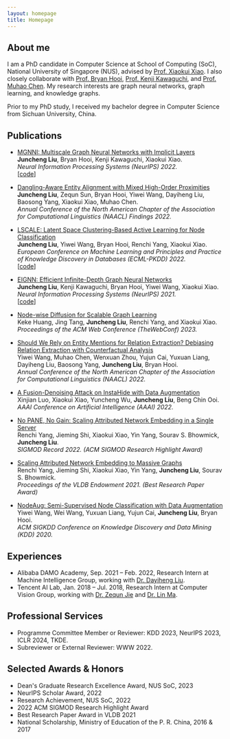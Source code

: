 ```yaml
---
layout: homepage
title: Homepage 
---
```

## About me
I am a PhD candidate in Computer  Science at School of Computing (SoC), National University of Singapore (NUS), advised by [Prof. Xiaokui Xiao](https://www.comp.nus.edu.sg/~xiaoxk/). I also closely collaborate with [Prof. Bryan Hooi](https://bhooi.github.io/), [Prof. Kenji Kawaguchi](https://ml.comp.nus.edu.sg/kawaguchi), and [Prof. Muhao Chen](https://muhaochen.github.io/).
My research interests are graph neural networks, graph learning, and knowledge graphs.

Prior to my PhD study, I received my bachelor degree in Computer Science from Sichuan University, China. 

## Publications

*  [MGNNI: Multiscale Graph Neural Networks with Implicit Layers](https://openreview.net/forum?id=sZAbXH4ezvg)   
**Juncheng Liu**, Bryan Hooi, Kenji Kawaguchi, Xiaokui Xiao.    
_Neural Information Processing Systems (NeurIPS) 2022._      
\[[code](https://github.com/liu-jc/MGNNI)\]

*  [Dangling-Aware Entity Alignment with Mixed High-Order Proximities](https://aclanthology.org/2022.findings-naacl.88/)      
**Juncheng Liu**, Zequn Sun, Bryan Hooi, Yiwei Wang, Dayiheng Liu, Baosong Yang, Xiaokui Xiao, Muhao Chen.  
_Annual Conference of the North American Chapter of the Association for Computational Linguistics (NAACL) Findings 2022._

* [LSCALE: Latent Space Clustering-Based Active Learning for Node Classification](https://arxiv.org/abs/2012.07065)   
**Juncheng Liu**, Yiwei Wang, Bryan Hooi, Renchi Yang, Xiaokui Xiao.   
_European Conference on Machine Learning and Principles and Practice of Knowledge Discovery in Databases (ECML-PKDD) 2022._        
\[[code](https://github.com/liu-jc/LSCALE)\]

* [EIGNN: Efficient Infinite-Depth Graph Neural Networks](https://proceedings.neurips.cc/paper/2021/hash/9bd5ee6fe55aaeb673025dbcb8f939c1-Abstract.html)   
**Juncheng Liu**, Kenji Kawaguchi, Bryan Hooi, Yiwei Wang, Xiaokui Xiao.      
_Neural Information Processing Systems (NeurIPS) 2021._     
\[[code](https://github.com/liu-jc/EIGNN)\]

* [Node-wise Diffusion for Scalable Graph Learning](https://dl.acm.org/doi/abs/10.1145/3543507.3583408)      
Keke Huang, Jing Tang, **Juncheng Liu**, Renchi Yang, and Xiaokui Xiao.   
_Proceedings of the ACM Web Conference (TheWebConf) 2023._       

* [Should We Rely on Entity Mentions for Relation Extraction? Debiasing Relation Extraction with Counterfactual Analysis](https://arxiv.org/abs/2205.03784)      
Yiwei Wang, Muhao Chen, Wenxuan Zhou, Yujun Cai, Yuxuan Liang, Dayiheng Liu, Baosong Yang, **Juncheng Liu**, Bryan Hooi.      
_Annual Conference of the North American Chapter of the Association for Computational Linguistics (NAACL) 2022._    

* [A Fusion-Denoising Attack on InstaHide with Data Augmentation](https://arxiv.org/abs/2105.07754)     
Xinjian Luo, Xiaokui Xiao, Yuncheng Wu, **Juncheng Liu**, Beng Chin Ooi.        
_AAAI Conference on Artificial Intelligence (AAAI) 2022._

* [No PANE, No Gain: Scaling Attributed Network Embedding in a Single Server](https://dl.acm.org/doi/abs/10.1145/3542700.3542711)   
Renchi Yang, Jieming Shi, Xiaokui Xiao, Yin Yang, Sourav S. Bhowmick, **Juncheng Liu**.    
_SIGMOD Record 2022. (ACM SIGMOD Research Highlight Award)_

* [Scaling Attributed Network Embedding to Massive Graphs](https://vldb.org/pvldb/vol14/p37-yang.pdf)      
Renchi Yang, Jieming Shi, Xiaokui Xiao, Yin Yang, **Juncheng Liu**, Sourav S. Bhowmick.        
_Proceedings of the VLDB Endowment 2021. (Best Research Paper Award)_

* [NodeAug: Semi-Supervised Node Classification with Data Augmentation](https://dl.acm.org/doi/10.1145/3394486.3403063)     
Yiwei Wang, Wei Wang, Yuxuan Liang, Yujun Cai, **Juncheng Liu**, Bryan Hooi.         
_ACM SIGKDD Conference on Knowledge Discovery and Data Mining (KDD) 2020._

## Experiences 
<!-- * [Sep. 2021 – Feb. 2022] Alibaba DAMO Academy, Research Intern at Machine Intelligence Group, working with [Dr. Dayiheng Liu](https://dayihengliu.github.io/).
* [Jan. 2018 – Jul. 2018] Tencent AI Lab, Research Intern at Computer Vision Group, working with [Dr. Zequn Jie](https://scholar.google.com/citations?user=4sKGNB0AAAAJ&hl=zh-CN) and [Dr. Lin Ma](https://forestlinma.com/). -->
* Alibaba DAMO Academy, Sep. 2021 – Feb. 2022, 
Research Intern at Machine Intelligence Group, working with [Dr. Dayiheng Liu](https://dayihengliu.github.io/).
* Tencent AI Lab, Jan. 2018 – Jul. 2018, 
Research Intern at Computer Vision Group, working with [Dr. Zequn Jie](https://scholar.google.com/citations?user=4sKGNB0AAAAJ&hl=zh-CN) and [Dr. Lin Ma](https://forestlinma.com/).


## Professional Services
* Programme Committee Member or Reviewer: KDD 2023, NeurIPS 2023, ICLR 2024, TKDE. 
* Subreviewer or External Reviewer: WWW 2022. 


## Selected Awards & Honors 
* Dean's Graduate Research Excellence Award, NUS SoC, 2023
* NeurIPS Scholar Award, 2022
* Research Achievement, NUS SoC, 2022
* 2022 ACM SIGMOD Research Highlight Award
* Best Research Paper Award in VLDB 2021
* National Scholarship, Ministry of Education of the P. R. China, 2016 & 2017
